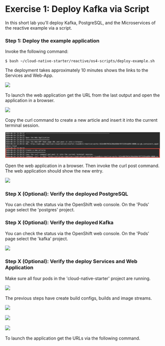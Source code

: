 # Exercise 1: Deploy Kafka via Script

In this short lab you'll deploy Kafka, PostgreSQL, and the Microservices of the reactive example via a script.

### Step 1: Deploy the example application

Invoke the following command:

```
$ bash ~/cloud-native-starter/reactive/os4-scripts/deploy-example.sh 
```

The deployment takes approximately 10 minutes shows the links to the Services and Web-App.

![](../../images/setup-example-application.png)


To launch the web application get the URL from the last output and open the application in a browser.

![](../../images/web-ap-url.png)

Copy the curl command to create a new article and insert it into the current terminal session.

![](../../images/create-articles-curl.png)

Open the web application in a browser. Then invoke the curl post command. The web application should show the new entry.

![](../../images/verify-app6.png)

### Step X (Optional): Verify the deployed PostgreSQL

You can check the status via the OpenShift web console. On the 'Pods' page select the 'postgres' project.

### Step X (Optional): Verify the deployed Kafka

You can check the status via the OpenShift web console. On the 'Pods' page select the 'kafka' project.

![](../../images/kafka-deployment2.png)

### Step X (Optional): Verify the deploy Services and Web Application

Make sure all four pods in the 'cloud-native-starter' project are running.

![](../../images/verify-app1.png)

The previous steps have create build configs, builds and image streams.

![](../../images/verify-app2.png)

![](../../images/verify-app3.png)

![](../../images/verify-app4.png)

To launch the application get the URLs via the following command.



